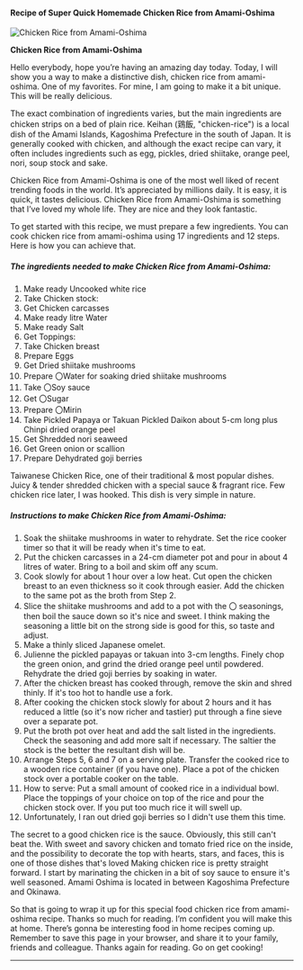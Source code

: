             

#### Recipe of Super Quick Homemade Chicken Rice from Amami-Oshima

![Chicken Rice from Amami-Oshima](https://img-global.cpcdn.com/recipes/5140310194651136/751x532cq70/chicken-rice-from-amami-oshima-recipe-main-photo.jpg)

**Chicken Rice from Amami-Oshima**

Hello everybody, hope you’re having an amazing day today. Today, I will show you a way to make a distinctive dish, chicken rice from amami-oshima. One of my favorites. For mine, I am going to make it a bit unique. This will be really delicious.

The exact combination of ingredients varies, but the main ingredients are chicken strips on a bed of plain rice. Keihan (鶏飯, "chicken-rice") is a local dish of the Amami Islands, Kagoshima Prefecture in the south of Japan. It is generally cooked with chicken, and although the exact recipe can vary, it often includes ingredients such as egg, pickles, dried shiitake, orange peel, nori, soup stock and sake.

Chicken Rice from Amami-Oshima is one of the most well liked of recent trending foods in the world. It’s appreciated by millions daily. It is easy, it is quick, it tastes delicious. Chicken Rice from Amami-Oshima is something that I’ve loved my whole life. They are nice and they look fantastic.

To get started with this recipe, we must prepare a few ingredients. You can cook chicken rice from amami-oshima using 17 ingredients and 12 steps. Here is how you can achieve that.

##### The ingredients needed to make Chicken Rice from Amami-Oshima:

1.  Make ready Uncooked white rice
2.  Take Chicken stock:
3.  Get Chicken carcasses
4.  Make ready litre Water
5.  Make ready Salt
6.  Get Toppings:
7.  Take Chicken breast
8.  Prepare Eggs
9.  Get Dried shiitake mushrooms
10.  Prepare 〇Water for soaking dried shiitake mushrooms
11.  Take 〇Soy sauce
12.  Get 〇Sugar
13.  Prepare 〇Mirin
14.  Take Pickled Papaya or Takuan Pickled Daikon about 5-cm long plus Chinpi dried orange peel
15.  Get Shredded nori seaweed
16.  Get Green onion or scallion
17.  Prepare Dehydrated goji berries

Taiwanese Chicken Rice, one of their traditional & most popular dishes. Juicy & tender shredded chicken with a special sauce & fragrant rice. Few chicken rice later, I was hooked. This dish is very simple in nature.

##### Instructions to make Chicken Rice from Amami-Oshima:

1.  Soak the shiitake mushrooms in water to rehydrate. Set the rice cooker timer so that it will be ready when it's time to eat.
2.  Put the chicken carcasses in a 24-cm diameter pot and pour in about 4 litres of water. Bring to a boil and skim off any scum.
3.  Cook slowly for about 1 hour over a low heat. Cut open the chicken breast to an even thickness so it cook through easier. Add the chicken to the same pot as the broth from Step 2.
4.  Slice the shiitake mushrooms and add to a pot with the 〇 seasonings, then boil the sauce down so it's nice and sweet. I think making the seasoning a little bit on the strong side is good for this, so taste and adjust.
5.  Make a thinly sliced Japanese omelet.
6.  Julienne the pickled papayas or takuan into 3-cm lengths. Finely chop the green onion, and grind the dried orange peel until powdered. Rehydrate the dried goji berries by soaking in water.
7.  After the chicken breast has cooked through, remove the skin and shred thinly. If it's too hot to handle use a fork.
8.  After cooking the chicken stock slowly for about 2 hours and it has reduced a little (so it's now richer and tastier) put through a fine sieve over a separate pot.
9.  Put the broth pot over heat and add the salt listed in the ingredients. Check the seasoning and add more salt if necessary. The saltier the stock is the better the resultant dish will be.
10.  Arrange Steps 5, 6 and 7 on a serving plate. Transfer the cooked rice to a wooden rice container (if you have one). Place a pot of the chicken stock over a portable cooker on the table.
11.  How to serve: Put a small amount of cooked rice in a individual bowl. Place the toppings of your choice on top of the rice and pour the chicken stock over. If you put too much rice it will swell up.
12.  Unfortunately, I ran out dried goji berries so I didn't use them this time.

The secret to a good chicken rice is the sauce. Obviously, this still can't beat the. With sweet and savory chicken and tomato fried rice on the inside, and the possibility to decorate the top with hearts, stars, and faces, this is one of those dishes that's loved Making chicken rice is pretty straight forward. I start by marinating the chicken in a bit of soy sauce to ensure it's well seasoned. Amami Oshima is located in between Kagoshima Prefecture and Okinawa.

So that is going to wrap it up for this special food chicken rice from amami-oshima recipe. Thanks so much for reading. I’m confident you will make this at home. There’s gonna be interesting food in home recipes coming up. Remember to save this page in your browser, and share it to your family, friends and colleague. Thanks again for reading. Go on get cooking!

* * *